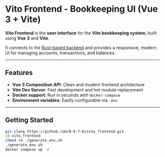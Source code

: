 # Vito Frontend - Bookkeeping UI (Vue 3 + Vite)

**Vito Frontend** is the **user interface** for the **Vito bookkeeping system**, built using **Vue 3** and **Vite**.

It connects to the [Rust-based backend](https://github.com/9-8-7-6/vito.git) and provides a responsive, modern UI for managing accounts, transactions, and balances.

---

## Features

- **Vue 3 Composition API**: Clean and modern frontend architecture  
- **Vite Dev Server**: Fast development and hot module replacement  
- **Docker support**: Run in seconds with `docker-compose`  
- **Environment variables**: Easily configurable via `.env`  

---

## Getting Started

```sh
git clone https://github.com/9-8-7-6/vito_frontend.git
cd vito_frontend
chmod +x ./generate_env.sh
./generate_env.sh
docker compose up -d
